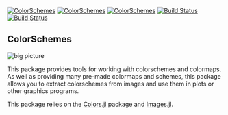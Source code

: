 [![ColorSchemes](http://pkg.julialang.org/badges/ColorSchemes_0.4.svg)](http://pkg.julialang.org/?pkg=ColorSchemes&ver=0.4)
[![ColorSchemes](http://pkg.julialang.org/badges/ColorSchemes_0.5.svg)](http://pkg.julialang.org/?pkg=ColorSchemes&ver=0.5)
[![ColorSchemes](http://pkg.julialang.org/badges/ColorSchemes_0.6.svg)](http://pkg.julialang.org/?pkg=ColorSchemes&ver=0.6)
[![Build Status](https://travis-ci.org/cormullion/ColorSchemes.jl.svg?branch=master)](https://travis-ci.org/cormullion/ColorSchemes.jl)
[![Build Status](https://ci.appveyor.com/api/projects/status/github/cormullion/ColorSchemes.jl?branch=master&svg=true)](https://ci.appveyor.com/project/cormullion/ColorSchemes-jl)

## ColorSchemes

![big picture](docs/src/assets/figures/snapshot.png")

This package provides tools for working with colorschemes and colormaps. As well as providing many pre-made colormaps and schemes, this package allows you to extract colorschemes from images and use them in plots or other graphics programs.

This package relies on the [Colors.jl](https://github.com/JuliaGraphics/Colors.jl) package and [Images.jl](https://github.com/JuliaImages/Images.jl).
